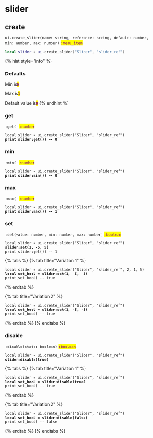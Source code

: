 # slider

## create

`ui.create_slider(name: string, reference: string, default: number, min: number, max: number)` <mark style="color:purple;">`:menu_item`</mark>

```lua
local slider = ui.create_slider("Slider", "slider_ref")
```

{% hint style="info" %}
### Defaults

Min is<mark style="color:purple;">**`0`**</mark>

Max is<mark style="color:purple;">**`1`**</mark>

Default value is<mark style="color:purple;">**`0`**</mark>
{% endhint %}

### get

`:get()` <mark style="color:purple;">`:number`</mark>

<pre class="language-lua"><code class="lang-lua">local slider = ui.create_slider("Slider", "slider_ref")
<strong>print(slider:get()) -- 0
</strong></code></pre>

### min

`:min()` <mark style="color:purple;">`:number`</mark>

<pre class="language-lua"><code class="lang-lua">local slider = ui.create_slider("Slider", "slider_ref")
<strong>print(slider:min()) -- 0
</strong></code></pre>

### max

`:max()` <mark style="color:purple;">`:number`</mark>

<pre class="language-lua"><code class="lang-lua">local slider = ui.create_slider("Slider", "slider_ref")
<strong>print(slider:max()) -- 1
</strong></code></pre>

### set

`:set(value: number, min: number, max: number)` <mark style="color:purple;">`:boolean`</mark>

<pre class="language-lua"><code class="lang-lua">local slider = ui.create_slider("Slider", "slider_ref")
<strong>slider:set(1, -5, 5)
</strong>print(slider:get()) -- 1
</code></pre>

{% tabs %}
{% tab title="Variation 1" %}
<pre class="language-lua"><code class="lang-lua">local slider = ui.create_slider("Slider", "slider_ref", 2, 1, 5)
<strong>local set_bool = slider:set(1, -5, -5)
</strong>print(set_bool) -- true
</code></pre>
{% endtab %}

{% tab title="Variation 2" %}
<pre class="language-lua"><code class="lang-lua">local slider = ui.create_slider("Slider", "slider_ref")
<strong>local set_bool = slider:set(1, -5, -5)
</strong>print(set_bool) -- true
</code></pre>
{% endtab %}
{% endtabs %}

### disable

`:disable(state: boolean)` <mark style="color:purple;">`:boolean`</mark>

<pre class="language-lua"><code class="lang-lua">local slider = ui.create_slider("Slider", "slider_ref")
<strong>slider:disable(true)
</strong></code></pre>

{% tabs %}
{% tab title="Variation 1" %}
<pre class="language-lua"><code class="lang-lua">local slider = ui.create_slider("Slider", "slider_ref")
<strong>local set_bool = slider:disable(true)
</strong>print(set_bool) -- true
</code></pre>
{% endtab %}

{% tab title="Variation 2" %}
<pre class="language-lua"><code class="lang-lua">local slider = ui.create_slider("Slider", "slider_ref")
<strong>local set_bool = slider:disable(false)
</strong>print(set_bool) -- false
</code></pre>
{% endtab %}
{% endtabs %}
